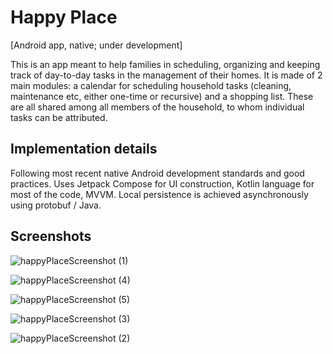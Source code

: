 # Happy Place

[Android app, native; under development]

This is an app meant to help families in scheduling, organizing and keeping track of day-to-day tasks in the management of their homes. It is made of 2 main modules: a calendar for scheduling household tasks (cleaning, maintenance etc, either one-time or recursive) and a shopping list. These are all shared among all members of the household, to whom individual tasks can be attributed.

## Implementation details

Following most recent native Android development standards and good practices. Uses Jetpack Compose for UI construction, Kotlin language for most of the code, MVVM. Local persistence is achieved asynchronously using protobuf / Java.

## Screenshots
![happyPlaceScreenshot (1)](https://github.com/user-attachments/assets/475fd635-1c70-48bd-ad74-4bd5e50ccc1f)

![happyPlaceScreenshot (4)](https://github.com/user-attachments/assets/6026b8c8-6f5e-4558-9be6-8275f724d04f)

![happyPlaceScreenshot (5)](https://github.com/user-attachments/assets/b7e454de-fe56-4bb4-9d10-60cbce569c41)

![happyPlaceScreenshot (3)](https://github.com/user-attachments/assets/aa310723-8cf7-47f7-b028-61e6bd043ba4)

![happyPlaceScreenshot (2)](https://github.com/user-attachments/assets/57814eaf-afa4-43a3-9df2-8da99f7fcad6)
